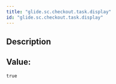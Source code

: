 ```yaml
---
title: "glide.sc.checkout.task.display"
id: "glide.sc.checkout.task.display"
---
```

## Description



## Value: 
```
true
```